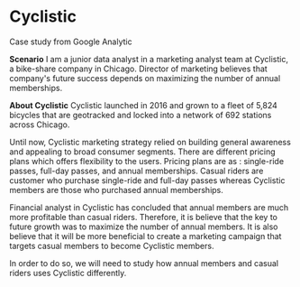 # Cyclistic
Case study from Google Analytic

**Scenario**
I am a junior data analyst in a marketing analyst team at Cyclistic, a bike-share company in Chicago. 
Director of marketing believes that company's future success depends on maximizing the number of annual memberships.

**About Cyclistic**
Cyclistic launched in 2016 and grown to a fleet of 5,824 bicycles that are geotracked and locked into a network of 692 stations across Chicago.

Until now, Cyclistic marketing strategy relied on building general awareness and appealing to broad consumer segments. There are different pricing plans which offers flexibility to the users. Pricing plans are as : single-ride passes, full-day passes, and annual memberships. Casual riders are customer who purchase single-ride and full-day passes whereas Cyclistic members are those who purchased annual memberships.

Financial analyst in Cyclistic has concluded that annual members are much more profitable than casual riders. Therefore, it is believe that the key to future growth was to maximize the number of annual members. It is also believe that it will be more beneficial to create a marketing campaign that targets casual members to become Cyclistic members. 

In order to do so, we will need to study how annual members and casual riders uses Cyclistic differently.


